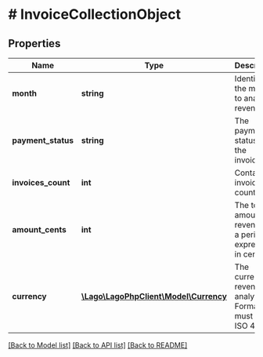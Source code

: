 # # InvoiceCollectionObject

## Properties

Name | Type | Description | Notes
------------ | ------------- | ------------- | -------------
**month** | **string** | Identifies the month to analyze revenue. |
**payment_status** | **string** | The payment status of the invoices. | [optional]
**invoices_count** | **int** | Contains invoices count. |
**amount_cents** | **int** | The total amount of revenue for a period, expressed in cents. | [optional]
**currency** | [**\Lago\LagoPhpClient\Model\Currency**](Currency.md) | The currency of revenue analytics. Format must be ISO 4217. | [optional]

[[Back to Model list]](../../README.md#models) [[Back to API list]](../../README.md#endpoints) [[Back to README]](../../README.md)
